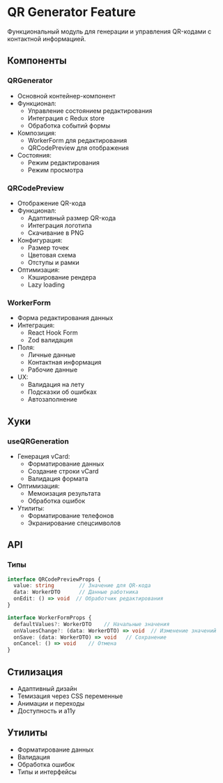 # QR Generator Feature

Функциональный модуль для генерации и управления QR-кодами с контактной информацией.

## Компоненты

### QRGenerator
- Основной контейнер-компонент
- Функционал:
  - Управление состоянием редактирования
  - Интеграция с Redux store
  - Обработка событий формы
- Композиция:
  - WorkerForm для редактирования
  - QRCodePreview для отображения
- Состояния:
  - Режим редактирования
  - Режим просмотра

### QRCodePreview
- Отображение QR-кода
- Функционал:
  - Адаптивный размер QR-кода
  - Интеграция логотипа
  - Скачивание в PNG
- Конфигурация:
  - Размер точек
  - Цветовая схема
  - Отступы и рамки
- Оптимизация:
  - Кэширование рендера
  - Lazy loading

### WorkerForm
- Форма редактирования данных
- Интеграция:
  - React Hook Form
  - Zod валидация
- Поля:
  - Личные данные
  - Контактная информация
  - Рабочие данные
- UX:
  - Валидация на лету
  - Подсказки об ошибках
  - Автозаполнение

## Хуки

### useQRGeneration
- Генерация vCard:
  - Форматирование данных
  - Создание строки vCard
  - Валидация формата
- Оптимизация:
  - Мемоизация результата
  - Обработка ошибок
- Утилиты:
  - Форматирование телефонов
  - Экранирование спецсимволов

## API

### Типы
```typescript
interface QRCodePreviewProps {
  value: string        // Значение для QR-кода
  data: WorkerDTO      // Данные работника
  onEdit: () => void  // Обработчик редактирования
}

interface WorkerFormProps {
  defaultValues?: WorkerDTO    // Начальные значения
  onValuesChange?: (data: WorkerDTO) => void  // Изменение значений
  onSave: (data: WorkerDTO) => void   // Сохранение
  onCancel: () => void    // Отмена
}
```

## Стилизация
- Адаптивный дизайн
- Темизация через CSS переменные
- Анимации и переходы
- Доступность и a11y

## Утилиты
- Форматирование данных
- Валидация
- Обработка ошибок
- Типы и интерфейсы